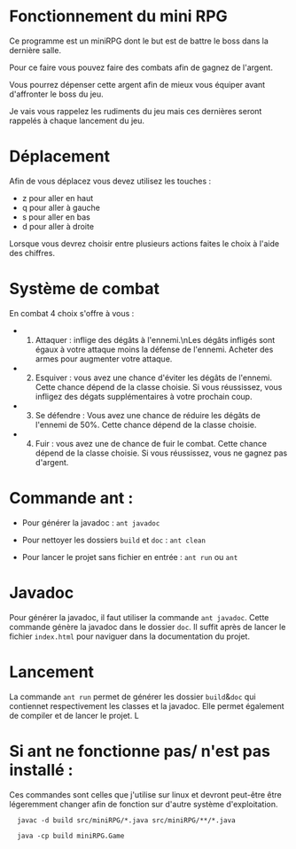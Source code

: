 # Fonctionnement du mini RPG

Ce programme est un miniRPG dont le but est de battre le boss dans la dernière salle.

Pour ce faire vous pouvez faire des combats afin de gagnez de l'argent.

Vous pourrez dépenser cette argent afin de mieux vous équiper avant d'affronter le boss du jeu.

Je vais vous rappelez les rudiments du jeu mais ces dernières seront rappelés à chaque lancement du jeu.

# Déplacement

Afin de vous déplacez vous devez utilisez les touches :

- z pour aller en haut
- q pour aller à gauche
- s pour aller en bas
- d pour aller à droite

Lorsque vous devrez choisir entre plusieurs actions faites le choix à l'aide des chiffres.

# Système de combat

En combat 4 choix s'offre à vous :

- 1. Attaquer : inflige des dégâts à l'ennemi.\nLes dégâts infligés sont égaux à votre attaque moins la défense de l'ennemi. Acheter des armes pour augmenter votre attaque.
- 2. Esquiver : vous avez une chance d'éviter les dégâts de l'ennemi. Cette chance dépend de la classe choisie. Si vous réussissez, vous infligez des dégats supplémentaires à votre prochain coup.
- 3. Se défendre : Vous avez une chance de réduire les dégâts de l'ennemi de 50%. Cette chance dépend de la classe choisie.
- 4. Fuir : vous avez une de chance de fuir le combat. Cette chance dépend de la classe choisie. Si vous réussissez, vous ne gagnez pas d'argent.

# Commande ant :

- Pour générer la javadoc : `ant javadoc`

- Pour nettoyer les dossiers `build` et `doc` : `ant clean`

- Pour lancer le projet sans fichier en entrée : `ant run` ou `ant`

# Javadoc

Pour générer la javadoc, il faut utiliser la commande `ant javadoc`. Cette
commande génère la javadoc dans le dossier `doc`. Il suffit après de lancer le fichier `index.html` pour naviguer dans la documentation du projet.

# Lancement

La commande `ant run` permet de générer les dossier `build`&`doc` qui contiennet respectivement les classes et la javadoc. Elle permet également de compiler et de lancer le projet. L

# Si ant ne fonctionne pas/ n'est pas installé :

Ces commandes sont celles que j'utilise sur linux et devront peut-être être légeremment changer afin de fonction sur d'autre système d'exploitation.

```
  javac -d build src/miniRPG/*.java src/miniRPG/**/*.java

  java -cp build miniRPG.Game

```
